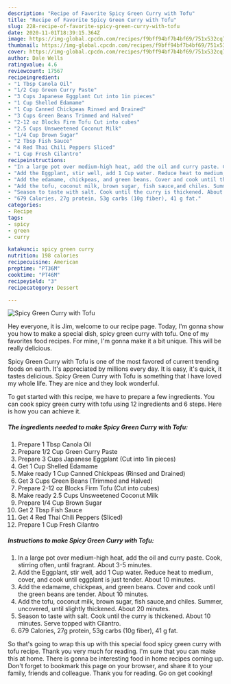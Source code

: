 ```yaml
---
description: "Recipe of Favorite Spicy Green Curry with Tofu"
title: "Recipe of Favorite Spicy Green Curry with Tofu"
slug: 228-recipe-of-favorite-spicy-green-curry-with-tofu
date: 2020-11-01T18:39:15.364Z
image: https://img-global.cpcdn.com/recipes/f9bff94bf7b4bf69/751x532cq70/spicy-green-curry-with-tofu-recipe-main-photo.jpg
thumbnail: https://img-global.cpcdn.com/recipes/f9bff94bf7b4bf69/751x532cq70/spicy-green-curry-with-tofu-recipe-main-photo.jpg
cover: https://img-global.cpcdn.com/recipes/f9bff94bf7b4bf69/751x532cq70/spicy-green-curry-with-tofu-recipe-main-photo.jpg
author: Dale Wells
ratingvalue: 4.6
reviewcount: 17567
recipeingredient:
- "1 Tbsp Canola Oil"
- "1/2 Cup Green Curry Paste"
- "3 Cups Japanese Eggplant Cut into 1in pieces"
- "1 Cup Shelled Edamame"
- "1 Cup Canned Chickpeas Rinsed and Drained"
- "3 Cups Green Beans Trimmed and Halved"
- "2-12 oz Blocks Firm Tofu Cut into cubes"
- "2.5 Cups Unsweetened Coconut Milk"
- "1/4 Cup Brown Sugar"
- "2 Tbsp Fish Sauce"
- "4 Red Thai Chili Peppers Sliced"
- "1 Cup Fresh Cilantro"
recipeinstructions:
- "In a large pot over medium-high heat, add the oil and curry paste. Cook, stirring often, until fragrant. About 3-5 minutes."
- "Add the Eggplant, stir well, add 1 Cup water. Reduce heat to medium, cover, and cook until eggplant is just tender. About 10 minutes."
- "Add the edamame, chickpeas, and green beans. Cover and cook until the green beans are tender. About 10 minutes."
- "Add the tofu, coconut milk, brown sugar, fish sauce,and chiles. Summer, uncovered, until slightly thickened. About 20 minutes."
- "Season to taste with salt. Cook until the curry is thickened. About 10 minutes. Serve topped with Cilantro."
- "679 Calories, 27g protein, 53g carbs (10g fiber), 41 g fat."
categories:
- Recipe
tags:
- spicy
- green
- curry

katakunci: spicy green curry 
nutrition: 198 calories
recipecuisine: American
preptime: "PT36M"
cooktime: "PT46M"
recipeyield: "3"
recipecategory: Dessert

---
```



![Spicy Green Curry with Tofu](https://img-global.cpcdn.com/recipes/f9bff94bf7b4bf69/751x532cq70/spicy-green-curry-with-tofu-recipe-main-photo.jpg)

Hey everyone, it is Jim, welcome to our recipe page. Today, I'm gonna show you how to make a special dish, spicy green curry with tofu. One of my favorites food recipes. For mine, I'm gonna make it a bit unique. This will be really delicious.

Spicy Green Curry with Tofu is one of the most favored of current trending foods on earth. It's appreciated by millions every day. It is easy, it's quick, it tastes delicious. Spicy Green Curry with Tofu is something that I have loved my whole life. They are nice and they look wonderful.




To get started with this recipe, we have to prepare a few ingredients. You can cook spicy green curry with tofu using 12 ingredients and 6 steps. Here is how you can achieve it.

<!--inarticleads1-->

##### The ingredients needed to make Spicy Green Curry with Tofu:

1. Prepare 1 Tbsp Canola Oil
1. Prepare 1/2 Cup Green Curry Paste
1. Prepare 3 Cups Japanese Eggplant (Cut into 1in pieces)
1. Get 1 Cup Shelled Edamame
1. Make ready 1 Cup Canned Chickpeas (Rinsed and Drained)
1. Get 3 Cups Green Beans (Trimmed and Halved)
1. Prepare 2-12 oz Blocks Firm Tofu (Cut into cubes)
1. Make ready 2.5 Cups Unsweetened Coconut Milk
1. Prepare 1/4 Cup Brown Sugar
1. Get 2 Tbsp Fish Sauce
1. Get 4 Red Thai Chili Peppers (Sliced)
1. Prepare 1 Cup Fresh Cilantro




<!--inarticleads2-->

##### Instructions to make Spicy Green Curry with Tofu:

1. In a large pot over medium-high heat, add the oil and curry paste. Cook, stirring often, until fragrant. About 3-5 minutes.
1. Add the Eggplant, stir well, add 1 Cup water. Reduce heat to medium, cover, and cook until eggplant is just tender. About 10 minutes.
1. Add the edamame, chickpeas, and green beans. Cover and cook until the green beans are tender. About 10 minutes.
1. Add the tofu, coconut milk, brown sugar, fish sauce,and chiles. Summer, uncovered, until slightly thickened. About 20 minutes.
1. Season to taste with salt. Cook until the curry is thickened. About 10 minutes. Serve topped with Cilantro.
1. 679 Calories, 27g protein, 53g carbs (10g fiber), 41 g fat.




So that's going to wrap this up with this special food spicy green curry with tofu recipe. Thank you very much for reading. I'm sure that you can make this at home. There is gonna be interesting food in home recipes coming up. Don't forget to bookmark this page on your browser, and share it to your family, friends and colleague. Thank you for reading. Go on get cooking!
